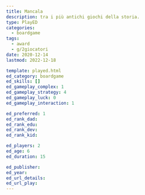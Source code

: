 ```yaml
---
title: Mancala
description: tra i più antichi giochi della storia.
type: PlayED
categories:
  - boardgame
tags:
  - award
  - g/2giocatori
date: 2020-12-14
lastmod: 2022-12-18

template: played.html
ed_category: boardgame
ed_skills: []
ed_gameplay_complex: 1
ed_gameplay_strategy: 4
ed_gameplay_luck: 0
ed_gameplay_interaction: 1

ed_preferred: 1
ed_rank_dad: 
ed_rank_edu: 
ed_rank_dev: 
ed_rank_kid: 

ed_players: 2
ed_age: 6
ed_duration: 15

ed_publisher: 
ed_year: 
ed_url_details: 
ed_url_play: 
---
```

